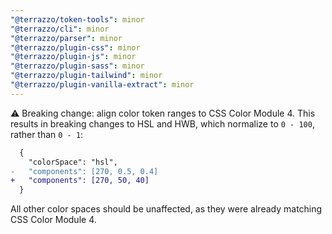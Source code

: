 ```yaml
---
"@terrazzo/token-tools": minor
"@terrazzo/cli": minor
"@terrazzo/parser": minor
"@terrazzo/plugin-css": minor
"@terrazzo/plugin-js": minor
"@terrazzo/plugin-sass": minor
"@terrazzo/plugin-tailwind": minor
"@terrazzo/plugin-vanilla-extract": minor
---
```


⚠️ Breaking change: align color token ranges to CSS Color Module 4. This results in breaking changes to HSL and HWB, which normalize to `0 - 100`, rather than `0 - 1`:

```diff
  {
    "colorSpace": "hsl",
-   "components": [270, 0.5, 0.4]
+   "components": [270, 50, 40]
  }
```

All other color spaces should be unaffected, as they were already matching CSS Color Module 4.
